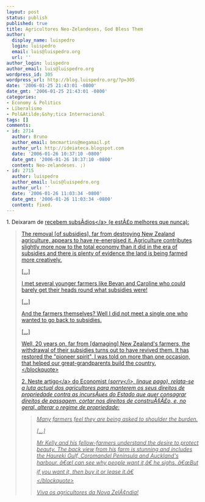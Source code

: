 ```yaml
---
layout: post
status: publish
published: true
title: Agricultores Neo-Zelandeses, God Bless Them
author:
  display_name: luispedro
  login: luispedro
  email: luis@luispedro.org
  url: ''
author_login: luispedro
author_email: luis@luispedro.org
wordpress_id: 305
wordpress_url: http://blog.luispedro.org/?p=305
date: '2006-01-25 21:43:01 -0800'
date_gmt: '2006-01-25 21:43:01 -0800'
categories:
- Economy & Politics
- Liberalismo
- Pol&Atilde;&shy;tica Internacional
tags: []
comments:
- id: 2714
  author: Bruno
  author_email: bmcmartins@megamail.pt
  author_url: http://ideiateca.blogspot.com
  date: '2006-01-26 10:37:10 -0800'
  date_gmt: '2006-01-26 10:37:10 -0800'
  content: Neo-zelandeses. ;)
- id: 2715
  author: luispedro
  author_email: luis@luispedro.org
  author_url: ''
  date: '2006-01-26 11:03:34 -0800'
  date_gmt: '2006-01-26 11:03:34 -0800'
  content: fixed.
---
```

<p>1. Deixaram de <a href="http:&#47;&#47;news.bbc.co.uk&#47;2&#47;hi&#47;programmes&#47;from_our_own_correspondent&#47;3747430.stm">recebem subs&Atilde;&shy;dios<&#47;a> (e est&Atilde;&pound;o melhores que nunca):</p>
<blockquote><p>
The removal [of subsidies], far from destroying New Zealand agriculture, appears to have re-energised it. Agriculture contributes slightly more now to the total economy than it did in the era of subsidies and there is plenty of evidence the land is being farmed more creatively. </p>
<p>[...]</p>
<p>    I met several younger farmers like Bevan and Caroline who could barely get their heads round what subsidies were!  </p>
<p>[...]</p>
<p> And the farmers themselves?  Well I did not meet a single one who wanted to go back to subsidies.</p>
<p>[...]</p>
<p>Well, 20 years on, far from [damaging] New Zealand's farmers, the withdrawal of their subsidies turns out to have revived them. It has restored the "pioneer spirit", I was told on more than one occasion, that helped our great-grandparents build the country.<br />
<&#47;blockquote></p>
<p>2. Neste <a href="http:&#47;&#47;www.economist.com&#47;world&#47;asia&#47;displaystory.cfm?story_id=E1_VQNVSQT">artigo<&#47;a> do Economist (<i>sorry<&#47;i>, linque pago), relata-se a luta actual dos agricultores para manterem os seus direitos de propriedade contra as incurs&Atilde;&micro;es do Estado que quer consagrar direitos de passagem, cortar nos direitos de constru&Atilde;&sect;&Atilde;&pound;o, e, no geral, alterar o regime de propriedade:</p>
<blockquote><p>
Many farmers feel they are being asked to shoulder the burden.</p>
<p>[...]</p>
<p>Mr Kelly and his fellow-farmers understand the desire to protect beauty. The back view from his farm is stunning and includes the Haureki Gulf, Coromandel Peninsula and Auckland's harbour. &acirc;&euro;&oelig;I can see why people want it,&acirc;&euro; he sighs. &acirc;&euro;&oelig;But if you want it, then buy it or lease it.&acirc;&euro;<br />
<&#47;blockquote></p>
<p>Viva os agricultores da Nova Zel&Atilde;&cent;ndia!</p>
